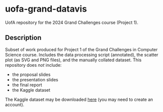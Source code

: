 # uofa-grand-datavis
UofA repository for the 2024 Grand Challenges course (Project 1).

## Description

Subset of work produced for Project 1 of the Grand Challenges in Computer Science course. Includes the data processing script (annotated), the scatter plot (as SVG and PNG files), and the manually collated dataset. This repository does *not* include:

  - the proposal slides
  - the presentation slides
  - the final report
  - the Kaggle dataset

The Kaggle dataset may be downloaded [here][1] (you may need to create an account).


[1]: https://www.kaggle.com/datasets/joebeachcapital/worlds-biggest-data-breaches-and-hacks?resource=download
